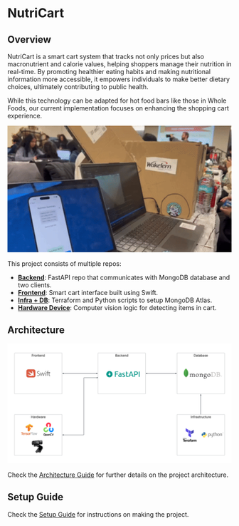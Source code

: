 # NutriCart

## Overview  
NutriCart is a smart cart system that tracks not only prices but also macronutrient and calorie values, helping shoppers manage their nutrition in real-time. By promoting healthier eating habits and making nutritional information more accessible, it empowers individuals to make better dietary choices, ultimately contributing to public health. 

While this technology can be adapted for hot food bars like those in Whole Foods, our current implementation focuses on enhancing the shopping cart experience.

<img src="./NutriCart/assets/NutriCart-Demo.gif" alt="NutriCart Demo" width="800"/>

This project consists of multiple repos:

- **[Backend](https://github.com/nb923/NutriCart-Backend)**: FastAPI repo that communicates with MongoDB database and two clients.
- **[Frontend](https://github.com/Vorajay2005/NutriCart-Frontend)**: Smart cart interface built using Swift.
- **[Infra + DB](https://github.com/nb923/NutriCart-Terraform)**: Terraform and Python scripts to setup MongoDB Atlas.
- **[Hardware Device](https://github.com/Kahan-2410/NutriCart-Hardware)**: Computer vision logic for detecting items in cart.

## Architecture  
![Architecture Diagram](./NutriCart/assets/architecture-diagram.png)

Check the [Architecture Guide](docs/architecture-guide.md) for further details on the project architecture.

## Setup Guide  
Check the [Setup Guide](docs/setup-guide.md) for instructions on making the project.
